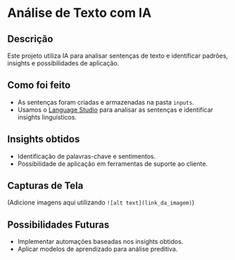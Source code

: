 # Análise de Texto com IA

## Descrição
Este projeto utiliza IA para analisar sentenças de texto e identificar padrões, insights e possibilidades de aplicação.

## Como foi feito
- As sentenças foram criadas e armazenadas na pasta `inputs`.
- Usamos o [Language Studio](https://language.microsoft.com/) para analisar as sentenças e identificar insights linguísticos.

## Insights obtidos
- Identificação de palavras-chave e sentimentos.
- Possibilidade de aplicação em ferramentas de suporte ao cliente.

## Capturas de Tela
(Adicione imagens aqui utilizando `![alt text](link_da_imagem)`)

## Possibilidades Futuras
- Implementar automações baseadas nos insights obtidos.
- Aplicar modelos de aprendizado para análise preditiva.
